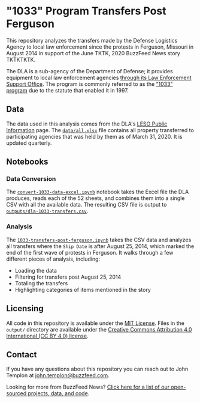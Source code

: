 # "1033" Program Transfers Post Ferguson

This repository analyzes the transfers made by the Defense Logistics Agency to local law enforcement since the protests in Ferguson, Missouri in August 2014 in support of the June TKTK, 2020 BuzzFeed News story TKTKTKTK. 

The DLA is a sub-agency of the Department of Defense; it provides equipment to local law enforcement agencies [through its Law Enforcement Support Office](https://www.dla.mil/DispositionServices/Offers/Reutilization/LawEnforcement/PublicInformation/). The program is commonly referred to as the ["1033" program](https://www.dla.mil/DispositionServices/Offers/Reutilization/LawEnforcement/ProgramFAQs.aspx) due to the statute that enabled it in 1997.

## Data

The data used in this analysis comes from the DLA's [LESO Public Information](https://www.dla.mil/DispositionServices/Offers/Reutilization/LawEnforcement/PublicInformation/) page. The [`data/all.xlsx`](data/all.xlsx) file contains all property transferred to participating agencies that was held by them as of March 31, 2020. It is updated quarterly.

## Notebooks

### Data Conversion

The [`convert-1033-data-excel.ipynb`](notebooks/convert-1033-data-excel.ipynb) notebook takes the Excel file the DLA produces, reads each of the 52 sheets, and combines them into a single CSV with all the available data. The resulting CSV file is output to [`outputs/dla-1033-transfers.csv`](outputs/dla-1033-transfers.csv).

### Analysis

The [`1033-transfers-post-ferguson.ipynb`](notebooks/1033-transfers-post-ferguson.ipynb) takes the CSV data and analyzes all transfers where the `Ship Date` is after August 25, 2014, which marked the end of the first wave of protests in Ferguson. It walks through a few different pieces of analysis, including:

- Loading the data
- Filtering for transfers post August 25, 2014
- Totaling the transfers
- Highlighting categories of items mentioned in the story

## Licensing

All code in this repository is available under the [MIT License](https://opensource.org/licenses/MIT). Files in the `output/` directory are available under the [Creative Commons Attribution 4.0 International (CC BY 4.0) license](https://creativecommons.org/licenses/by/4.0/).

## Contact

If you have any questions about this repository you can reach out to John Templon at [john.templon@buzzfeed.com](john.templon@buzzfeed.com).

Looking for more from BuzzFeed News? [Click here for a list of our open-sourced projects, data, and code](https://github.com/BuzzFeedNews/everything).
